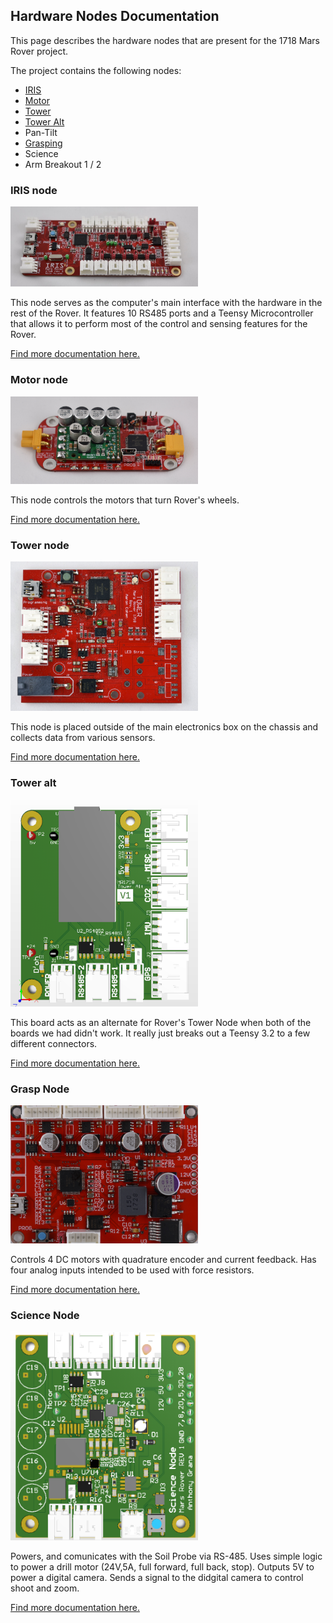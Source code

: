 ## Hardware Nodes Documentation

This page describes the hardware nodes that are present for the 1718 Mars Rover project.

The project contains the following nodes:

- [IRIS](#iris-node)
- [Motor](#motor-node)
- [Tower](#tower-node)
- [Tower Alt](#tower-alt)
- Pan-Tilt
- [Grasping](#grasp-node)
- Science
- Arm Breakout 1 / 2

### IRIS node

<img src="files/iris.jpg" width="300">

This node serves as the computer's main interface with the hardware in the rest of the Rover. It features 10 RS485 ports and a Teensy Microcontroller that allows it to perform most of the control and sensing features for the Rover.

[Find more documentation here.](iris.md)

### Motor node

<img src="files/motor.jpg" width="300">

This node controls the motors that turn Rover's wheels.

[Find more documentation here.](motor.md)

### Tower node

<img src="files/tower.jpg" width="300">

This node is placed outside of the main electronics box on the chassis and collects data from various sensors.

[Find more documentation here.](tower.md)

### Tower alt

<img src="files/tower_alt_render.png" width="300">

This board acts as an alternate for Rover's Tower Node when both of the boards we had didn't work. It really just breaks out a Teensy 3.2 to a few different connectors.

[Find more documentation here.](tower-alt.md)

### Grasp Node

<img src="files/grasp.JPG" width="300">

Controls 4 DC motors with quadrature encoder and current feedback. Has four analog inputs intended to be used with force resistors.

[Find more documentation here.](grasp.md)

### Science Node

<img src="files/Science.PNG" width="300">

Powers, and comunicates with the Soil Probe via RS-485. Uses simple logic to power a drill motor (24V,5A, full forward, full back, stop). Outputs 5V to power a digital camera. Sends a signal to the didgital camera to control shoot and zoom.
 
[Find more documentation here.](science.md)
